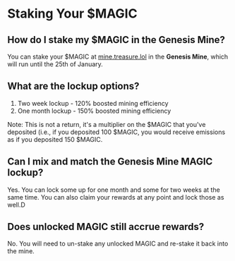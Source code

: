# Staking Your $MAGIC

## How do I stake my $MAGIC in the Genesis Mine?

You can stake your $MAGIC at [mine.treasure.lol](https://https/mine.treasure.lol) in the **Genesis Mine**, which will run until the 25th of January.

## What are the lockup options?

1. Two week lockup - 120% boosted mining efficiency
2. One month lockup - 150% boosted mining efficiency

Note: This is not a return, it's a multiplier on the $MAGIC that you've deposited (i.e., if you deposited 100 $MAGIC, you would receive emissions as if you deposited 150 $MAGIC.

## Can I mix and match the Genesis Mine MAGIC lockup?

Yes. You can lock some up for one month and some for two weeks at the same time. You can also claim your rewards at any point and lock those as well.D

## Does unlocked MAGIC still accrue rewards?&#x20;

No. You will need to un-stake any unlocked MAGIC and re-stake it back into the mine.&#x20;
